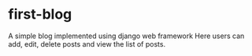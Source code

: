 # first-blog
A simple blog implemented using django web framework 
Here users can add, edit, delete posts and view the list of posts.
